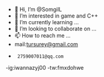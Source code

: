 - 👋 Hi, I’m @SomgilL
- 👀 I’m interested in game and C++ 
- 🌱 I’m currently learning ...
- 💞️ I’m looking to collaborate on ...
- 📫 How to reach me ...
- mail:tursurey@gmail.com
-      2759007011@qq.com
-ig:iwannazyj00
-tw:fmxdohwe

<!---
SomgilL/SomgilL is a ✨ special ✨ repository because its `README.md` (this file) appears on your GitHub profile.
You can click the Preview link to take a look at your changes.
--->
